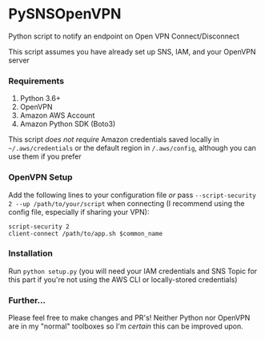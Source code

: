 # PySNSOpenVPN
Python script to notify an endpoint on Open VPN Connect/Disconnect

This script assumes you have already set up SNS, IAM, and your OpenVPN server

### Requirements
1. Python 3.6+
2. OpenVPN
3. Amazon AWS Account
4. Amazon Python SDK (Boto3)

This script _does not require_ Amazon credentials saved locally in `~/.aws/credentials` or the default region in `/.aws/config`, although you can use them if you prefer

### OpenVPN Setup
Add the following lines to your configuration file _or_ pass `--script-security 2 --up /path/to/your/script` when connecting (I recommend using the config file, especially if sharing your VPN):
```
script-security 2
client-connect /path/to/app.sh $common_name
```

### Installation
Run `python setup.py` (you will need your IAM credentials and SNS Topic for this part if you're not using the AWS CLI or locally-stored credentials)

### Further...
Please feel free to make changes and PR's! Neither Python nor OpenVPN are in my "normal" toolboxes so I'm _certain_ this can be improved upon.

